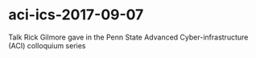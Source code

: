 # aci-ics-2017-09-07
Talk Rick Gilmore gave in the Penn State Advanced Cyber-infrastructure (ACI) colloquium series
